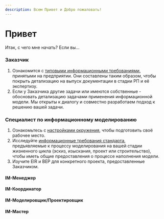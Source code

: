 ```yaml
---
description: Всем Привет и Добро пожаловать!
---
```


# Привет

Итак, с чего мне начать? Если вы...

### Заказчик

1. Ознакомится с [типовыми информационными требованиями](STANDARTS/02\_DESIGN/APPENDIX/ASSETS\_TEMPLATES/tekhnicheskie-zadaniya/informacionnye-trebovaniya-zakazchika.md), принятыми на предприятии. Они составлены таким образом, чтобы покрыть детализацию на выпуск документации в стадии РП и её экспертизу.
2. Если у Заказчика другие задачи или имеются собственные - обосновать детализацию задачами применения информационной модели. Мы открыты к диалогу и совместно разработаем подход к решению вашей задачи.

### Специалист по информационному моделированию

1. Ознакомьтесь с [настройками окружения](info\_common\_guideLines/guideline\_Environments/), чтобы подготовить своё рабочее место.
2. Исследуйте [информационные требования стандарта](broken-reference), предъявляемые к процессу моделирования на вашей стадии жизненного цикла (эскиз, изыскания, проект или строительство), чтобы иметь общие предоставления о процессе наполнения модели.
3. Изучите EIR и BEP для конкретного проекта, предоставленные Заказчиком.

#### IM-Менеджер

#### IM-Координатор

#### IM-Моделировщик/Проектировщик

#### IM-Мастер
